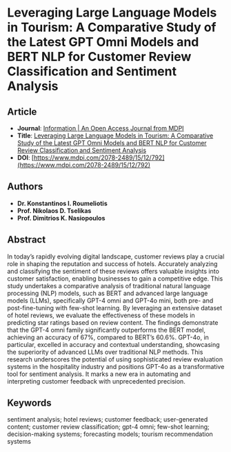 # Leveraging Large Language Models in Tourism: A Comparative Study of the Latest GPT Omni Models and BERT NLP for Customer Review Classification and Sentiment Analysis

## Article
* **Journal**: [Information | An Open Access Journal from MDPI](https://www.mdpi.com/journal/information)
* **Title**: [Leveraging Large Language Models in Tourism: A Comparative Study of the Latest GPT Omni Models and BERT NLP for Customer Review Classification and Sentiment Analysis ](https://www.mdpi.com/2078-2489/15/12/792)
* **DOI**: [https://www.mdpi.com/2078-2489/15/12/792](https://www.mdpi.com/2078-2489/15/12/792)

## Authors
* **Dr. Konstantinos I. Roumeliotis**
* **Prof. Nikolaos D. Tselikas**
* **Prof. Dimitrios K. Nasiopoulos**

## Abstract
In today’s rapidly evolving digital landscape, customer reviews play a crucial role in shaping the reputation and success of hotels. Accurately analyzing and classifying the sentiment of these reviews offers valuable insights into customer satisfaction, enabling businesses to gain a competitive edge. This study undertakes a comparative analysis of traditional natural language processing (NLP) models, such as BERT and advanced large language models (LLMs), specifically GPT-4 omni and GPT-4o mini, both pre- and post-fine-tuning with few-shot learning. By leveraging an extensive dataset of hotel reviews, we evaluate the effectiveness of these models in predicting star ratings based on review content. The findings demonstrate that the GPT-4 omni family significantly outperforms the BERT model, achieving an accuracy of 67%, compared to BERT’s 60.6%. GPT-4o, in particular, excelled in accuracy and contextual understanding, showcasing the superiority of advanced LLMs over traditional NLP methods. This research underscores the potential of using sophisticated review evaluation systems in the hospitality industry and positions GPT-4o as a transformative tool for sentiment analysis. It marks a new era in automating and interpreting customer feedback with unprecedented precision.

## Keywords
sentiment analysis; hotel reviews; customer feedback; user-generated content; customer review classification; gpt-4 omni; few-shot learning; decision-making systems; forecasting models; tourism recommendation systems

